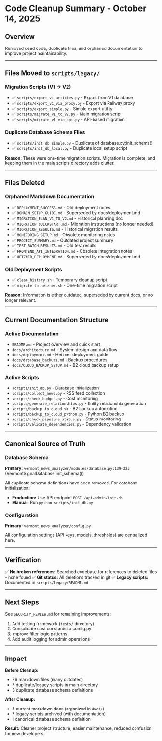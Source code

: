 # Code Cleanup Summary - October 14, 2025

## Overview
Removed dead code, duplicate files, and orphaned documentation to improve project maintainability.

---

## Files Moved to `scripts/legacy/`

### Migration Scripts (V1 → V2)
- ✅ `scripts/export_v1_articles.py` - Export from V1 database
- ✅ `scripts/export_v1_via_proxy.py` - Export via Railway proxy
- ✅ `scripts/export_simple.py` - Simple export utility
- ✅ `scripts/migrate_v1_to_v2.py` - Main migration script
- ✅ `scripts/migrate_v1_via_api.py` - API-based migration

### Duplicate Database Schema Files
- ✅ `scripts/init_db_simple.py` - Duplicate of database.py:init_schema()
- ✅ `scripts/init_db_local.py` - Duplicate local setup script

**Reason:** These were one-time migration scripts. Migration is complete, and keeping them in the main scripts directory adds clutter.

---

## Files Deleted

### Orphaned Markdown Documentation
- ✅ `DEPLOYMENT_SUCCESS.md` - Old deployment notes
- ✅ `DOMAIN_SETUP_GUIDE.md` - Superseded by docs/deployment.md
- ✅ `MIGRATION_PLAN_V1_TO_V2.md` - Historical planning doc
- ✅ `MIGRATION_QUICKSTART.md` - Migration instructions (no longer needed)
- ✅ `MIGRATION_RESULTS.md` - Historical migration results
- ✅ `MONITORING_SETUP.md` - Obsolete monitoring notes
- ✅ `PROJECT_SUMMARY.md` - Outdated project summary
- ✅ `TEST_BATCH_RESULTS.md` - Old test results
- ✅ `FRONTEND_API_INTEGRATION.md` - Obsolete integration notes
- ✅ `HETZNER_DEPLOYMENT.md` - Superseded by docs/deployment.md

### Old Deployment Scripts
- ✅ `clean_history.sh` - Temporary cleanup script
- ✅ `migrate-to-hetzner.sh` - One-time migration script

**Reason:** Information is either outdated, superseded by current docs, or no longer relevant.

---

## Current Documentation Structure

### Active Documentation
- `README.md` - Project overview and quick start
- `docs/architecture.md` - System design and data flow
- `docs/deployment.md` - Hetzner deployment guide
- `docs/database_backups.md` - Backup procedures
- `docs/CLOUD_BACKUP_SETUP.md` - B2 cloud backup setup

### Active Scripts
- `scripts/init_db.py` - Database initialization
- `scripts/collect_news.py` - RSS feed collection
- `scripts/check_budget.py` - Cost monitoring
- `scripts/generate_relationships.py` - Entity relationship generation
- `scripts/backup_to_cloud.sh` - B2 backup automation
- `scripts/backup_to_cloud_python.py` - Python B2 backup
- `scripts/check_pipeline_status.py` - Status monitoring
- `scripts/validate_dependencies.py` - Dependency validation

---

## Canonical Source of Truth

### Database Schema
**Primary:** `vermont_news_analyzer/modules/database.py:139-323` (VermontSignalDatabase.init_schema())

All duplicate schema definitions have been removed. For database initialization:
- **Production:** Use API endpoint `POST /api/admin/init-db`
- **Manual:** Run `python scripts/init_db.py`

### Configuration
**Primary:** `vermont_news_analyzer/config.py`

All configuration settings (API keys, models, thresholds) are centralized here.

---

## Verification

✅ **No broken references:** Searched codebase for references to deleted files - none found
✅ **Git status:** All deletions tracked in git
✅ **Legacy scripts:** Documented in `scripts/legacy/README.md`

---

## Next Steps

See `SECURITY_REVIEW.md` for remaining improvements:
1. Add testing framework (`tests/` directory)
2. Consolidate cost constants to config.py
3. Improve filter logic patterns
4. Add audit logging for admin operations

---

## Impact

**Before Cleanup:**
- 26 markdown files (many outdated)
- 7 duplicate/legacy scripts in main directory
- 3 duplicate database schema definitions

**After Cleanup:**
- 5 current markdown docs (organized in `docs/`)
- 7 legacy scripts archived (with documentation)
- 1 canonical database schema definition

**Result:** Cleaner project structure, easier maintenance, reduced confusion for new developers.
